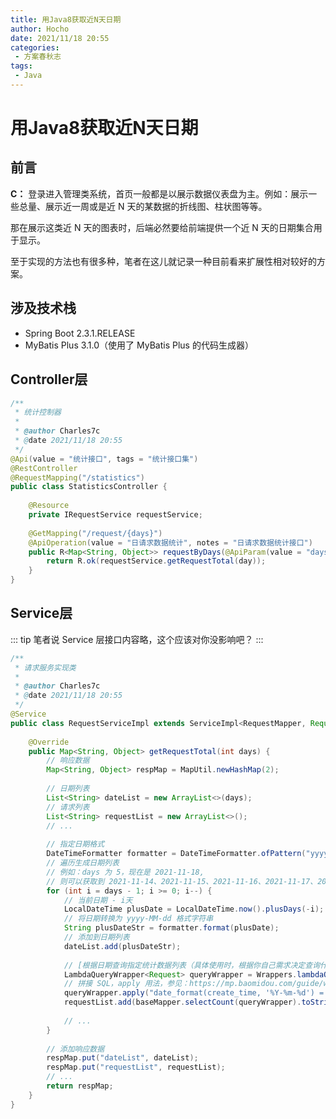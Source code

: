 ```yaml
---
title: 用Java8获取近N天日期
author: Hocho
date: 2021/11/18 20:55
categories:
 - 方案春秋志
tags:
 - Java
---
```


# 用Java8获取近N天日期

## 前言

**C：** 登录进入管理类系统，首页一般都是以展示数据仪表盘为主。例如：展示一些总量、展示近一周或是近 N 天的某数据的折线图、柱状图等等。

那在展示这类近 N 天的图表时，后端必然要给前端提供一个近 N 天的日期集合用于显示。

至于实现的方法也有很多种，笔者在这儿就记录一种目前看来扩展性相对较好的方案。

## 涉及技术栈

- Spring Boot 2.3.1.RELEASE
- MyBatis Plus 3.1.0（使用了 MyBatis Plus 的代码生成器）

## Controller层

```java
/**
 * 统计控制器
 *
 * @author Charles7c
 * @date 2021/11/18 20:55
 */
@Api(value = "统计接口", tags = "统计接口集")
@RestController
@RequestMapping("/statistics")
public class StatisticsController {
    
    @Resource
    private IRequestService requestService;
    
    @GetMapping("/request/{days}")
    @ApiOperation(value = "日请求数据统计", notes = "日请求数据统计接口")
    public R<Map<String, Object>> requestByDays(@ApiParam(value = "days", required = true) @PathVariable("days") Integer days) {
        return R.ok(requestService.getRequestTotal(day));
    }
}
```

## Service层

::: tip 笔者说
Service 层接口内容略，这个应该对你没影响吧？
:::

```java {28,30,35,37}
/**
 * 请求服务实现类
 *
 * @author Charles7c
 * @date 2021/11/18 20:55
 */
@Service
public class RequestServiceImpl extends ServiceImpl<RequestMapper, Request> implements IRequestService {
    
    @Override
    public Map<String, Object> getRequestTotal(int days) {
        // 响应数据
        Map<String, Object> respMap = MapUtil.newHashMap(2);
    
        // 日期列表
    	List<String> dateList = new ArrayList<>(days);
		// 请求列表
        List<String> requestList = new ArrayList<>();
        // ...
    
        // 指定日期格式
    	DateTimeFormatter formatter = DateTimeFormatter.ofPattern("yyyy-MM-dd");
        // 遍历生成日期列表
        // 例如：days 为 5，现在是 2021-11-18,
        // 则可以获取到 2021-11-14、2021-11-15、2021-11-16、2021-11-17、2021-11-18
    	for (int i = days - 1; i >= 0; i--) {
            // 当前日期 - i天
    		LocalDateTime plusDate = LocalDateTime.now().plusDays(-i);
            // 将日期转换为 yyyy-MM-dd 格式字符串
        	String plusDateStr = formatter.format(plusDate);
            // 添加到日期列表
        	dateList.add(plusDateStr);
            
            // [根据日期查询指定统计数据列表（具体使用时，根据你自己需求决定查询什么表，什么字段...，此处仅为样例）]
			LambdaQueryWrapper<Request> queryWrapper = Wrappers.lambdaQuery();
            // 拼接 SQL，apply 用法，参见：https://mp.baomidou.com/guide/wrapper.html#apply
			queryWrapper.apply("date_format(create_time, '%Y-%m-%d') = {0}", plusDateStr);
			requestList.add(baseMapper.selectCount(queryWrapper).toString());
            
            // ...
    	}
        
        // 添加响应数据
        respMap.put("dateList", dateList);
        respMap.put("requestList", requestList);
        // ...
        return respMap;
    }
}
```
